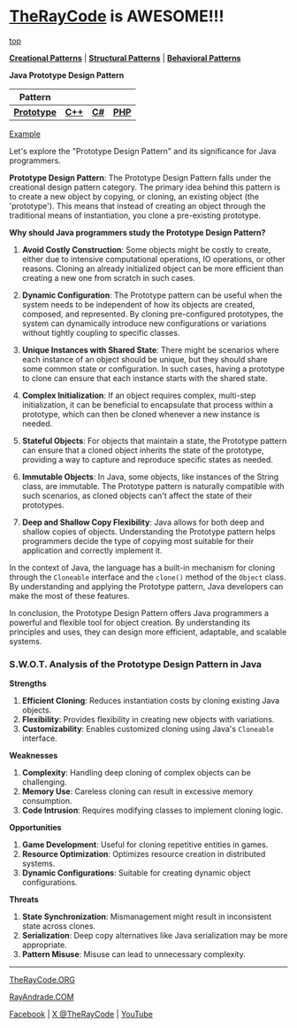 # [TheRayCode](../../../README.md) is AWESOME!!!

[top](../README.md)

**[Creational Patterns](../README.md)** | **[Structural Patterns](../../Structural/README.md)** | **[Behavioral Patterns](../../Behavioral/README.md)**

**Java Prototype Design Pattern**

|Pattern|   |   |   |
|---|---|---|---|
|  [**Prototype**](README.md) | [**C++**](../../../CPP/Creational/Prototype/README.md) | [**C#**](../../../Csharp/Creational/Prototype/README.md) | [**PHP**](../../../PHP/Creational/Prototype/README.md) |

[Example](Show/README.md)

Let's explore the "Prototype Design Pattern" and its significance for Java programmers.

**Prototype Design Pattern**:
The Prototype Design Pattern falls under the creational design pattern category. The primary idea behind this pattern is to create a new object by copying, or cloning, an existing object (the 'prototype'). This means that instead of creating an object through the traditional means of instantiation, you clone a pre-existing prototype.

**Why should Java programmers study the Prototype Design Pattern?**

1. **Avoid Costly Construction**: Some objects might be costly to create, either due to intensive computational operations, IO operations, or other reasons. Cloning an already initialized object can be more efficient than creating a new one from scratch in such cases.

2. **Dynamic Configuration**: The Prototype pattern can be useful when the system needs to be independent of how its objects are created, composed, and represented. By cloning pre-configured prototypes, the system can dynamically introduce new configurations or variations without tightly coupling to specific classes.

3. **Unique Instances with Shared State**: There might be scenarios where each instance of an object should be unique, but they should share some common state or configuration. In such cases, having a prototype to clone can ensure that each instance starts with the shared state.

4. **Complex Initialization**: If an object requires complex, multi-step initialization, it can be beneficial to encapsulate that process within a prototype, which can then be cloned whenever a new instance is needed.

5. **Stateful Objects**: For objects that maintain a state, the Prototype pattern can ensure that a cloned object inherits the state of the prototype, providing a way to capture and reproduce specific states as needed.

6. **Immutable Objects**: In Java, some objects, like instances of the String class, are immutable. The Prototype pattern is naturally compatible with such scenarios, as cloned objects can't affect the state of their prototypes.

7. **Deep and Shallow Copy Flexibility**: Java allows for both deep and shallow copies of objects. Understanding the Prototype pattern helps programmers decide the type of copying most suitable for their application and correctly implement it.

In the context of Java, the language has a built-in mechanism for cloning through the `Cloneable` interface and the `clone()` method of the `Object` class. By understanding and applying the Prototype pattern, Java developers can make the most of these features.

In conclusion, the Prototype Design Pattern offers Java programmers a powerful and flexible tool for object creation. By understanding its principles and uses, they can design more efficient, adaptable, and scalable systems.

### **S.W.O.T. Analysis of the Prototype Design Pattern in Java**

**Strengths**  
1. **Efficient Cloning**: Reduces instantiation costs by cloning existing Java objects.  
2. **Flexibility**: Provides flexibility in creating new objects with variations.  
3. **Customizability**: Enables customized cloning using Java's `Cloneable` interface.

**Weaknesses**  
1. **Complexity**: Handling deep cloning of complex objects can be challenging.  
2. **Memory Use**: Careless cloning can result in excessive memory consumption.  
3. **Code Intrusion**: Requires modifying classes to implement cloning logic.

**Opportunities**  
1. **Game Development**: Useful for cloning repetitive entities in games.  
2. **Resource Optimization**: Optimizes resource creation in distributed systems.  
3. **Dynamic Configurations**: Suitable for creating dynamic object configurations.

**Threats**  
1. **State Synchronization**: Mismanagement might result in inconsistent state across clones.  
2. **Serialization**: Deep copy alternatives like Java serialization may be more appropriate.  
3. **Pattern Misuse**: Misuse can lead to unnecessary complexity.

---

[TheRayCode.ORG](https://www.TheRayCode.org)  

[RayAndrade.COM](https://www.RayAndrade.com)

[Facebook](https://www.facebook.com/TheRayCode/) | [X @TheRayCode](https://www.x.com/TheRayCode/) | [YouTube](https://www.youtube.com/TheRayCode/)
